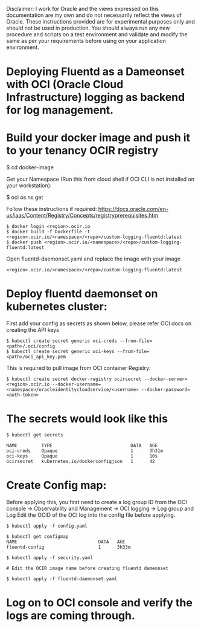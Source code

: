 Disclaimer:
I work for Oracle and the views expressed on this documentation are my own and do not necessarily reflect the views of Oracle. 
These instructions provided are for experimental purposes only and should not be used in production. You should always run any new procedure and scripts on a test environment and validate and modify the same as per your requirements before using on your application environment.


# Deploying Fluentd as a Dameonset with OCI (Oracle Cloud Infrastructure) logging as backend for log management.

# Build your docker image and push it to your tenancy OCIR registry

$ cd docker-image

Get your Namespace (Run this from cloud shell if OCI CLI is not installed on your workstation):

$ oci os ns get 

Follow these instructions if required: 
https://docs.oracle.com/en-us/iaas/Content/Registry/Concepts/registryprerequisites.htm

```
$ docker login <region>.ocir.io
$ docker build -f Dockerfile -t <region>.ocir.io/<namespace>/<repo>/custom-logging-fluentd:latest
$ docker push <region>.ocir.io/<namespace>/<repo>/custom-logging-fluentd:latest
```

Open fluentd-daemonset.yaml and replace the image with your image 
```
<region>.ocir.io/<namespace>/<repo>/custom-logging-fluentd:latest
```

# Deploy fluentd daemonset on kubernetes cluster:

First add your config as secrets as shown below, please refer OCI docs on creating the API keys
```
$ kubectl create secret generic oci-creds --from-file=<path>/.oci/config
$ kubectl create secret generic oci-keys --from-file=<path>/oci_api_key.pem
```
This is required to pull image from OCI container Registry:
```
$ kubectl create secret docker-registry ocirsecret --docker-server=<region>.ocir.io --docker-username=<namespace>/oracleidentitycloudservice/<username> --docker-password=<auth-token>
```
# The secrets would look like this

```
$ kubectl get secrets

NAME         TYPE                             DATA   AGE
oci-creds    Opaque                           1      3h31m
oci-keys     Opaque                           1      10s
ocirsecret   kubernetes.io/dockerconfigjson   1      42
```

# Create Config map:

Before applying this, you first need to create a log group ID from the OCI console -> Observability and Management -> OCI logging -> Log group and Log
Edit the OCID of the OCI log into the config file before applying.

```
$ kubectl apply -f config.yaml

$ kubectl get configmap
NAME                              DATA   AGE
fluentd-config                    1      3h33m

$ kubectl apply -f security.yaml

# Edit the OCIR image name before creating fluentd dameonset

$ kubectl apply -f fluentd-daemonset.yaml
```

# Log on to OCI console and verify the logs are coming through.

